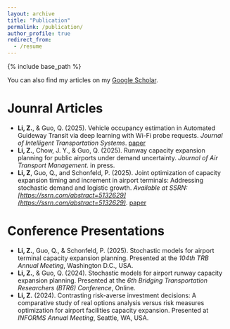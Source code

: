 ```yaml
---
layout: archive
title: "Publication"
permalink: /publication/
author_profile: true
redirect_from:
  - /resume
---
```


{% include base_path %}

You can also find my articles on my [Google Scholar](https://scholar.google.com/citations?user=acIQuOYAAAAJ&hl=en).


Jounral Articles
======
* **Li, Z.**, & Guo, Q. (2025). Vehicle occupancy estimation in Automated Guideway Transit via deep learning with Wi-Fi probe requests. *Journal of Intelligent Transportation Systems*. [paper](https://doi.org/10.1080/15472450.2025.2499590)
* **Li, Z.**, Chow, J. Y., & Guo, Q. (2025). Runway capacity expansion planning for public airports under demand uncertainty. *Journal of Air Transport Management*. in press.<!--*arXiv preprint arXiv:2502.02783*. [paper](https://arxiv.org/abs/2502.02783)-->
* **Li, Z**, Guo, Q., and Schonfeld, P. (2025). Joint optimization of capacity expansion timing and increment in airport terminals: Addressing stochastic demand and logistic growth. *Available at SSRN: [https://ssrn.com/abstract=5132629](https://ssrn.com/abstract=5132629)*. [paper](http://dx.doi.org/10.2139/ssrn.5132629)



  
Conference Presentations
======
* **Li, Z.**, Guo, Q., & Schonfeld, P. (2025). Stochastic models for airport terminal capacity expansion planning. Presented at the *104th TRB Annual Meeting*, Washington D.C., USA.
* **Li, Z.**, & Guo, Q. (2024). Stochastic models for airport runway capacity expansion planning. Presented at the *6th Bridging Transportation Researchers (BTR6) Conference*, Online.
* **Li, Z.** (2024). Contrasting risk-averse investment decisions: A comparative study of real options analysis versus risk measures optimization for airport facilities capacity expansion. Presented at *INFORMS Annual Meeting*, Seattle, WA, USA.

